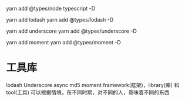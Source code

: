 <!--
 * @Descripttion:
 * @version:
 * @Author: 张一
 * @Date: 2020-08-25 11:01:07
 * @LastEditors: 张一
 * @LastEditTime: 2020-08-25 15:56:45
-->

yarn add @types/node typescript -D

yarn add lodash
yarn add @types/lodash -D

yarn add underscore
yarn add @types/underscore -D

yarn add moment
yarn add @types/moment -D

# 工具库

lodash Underscore async md5 moment framework(框架)，library(库) 和 tool(工具) 可以根据情境，在不同时期，对不同的人，意味着不同的东西
